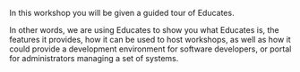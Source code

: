 In this workshop you will be given a guided tour of Educates.

In other words, we are using Educates to show you what Educates is, the features it provides, how it can be used to host workshops, as well as how it could provide a development environment for software developers, or portal for administrators managing a set of systems.
